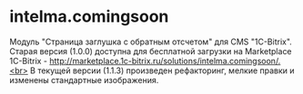 # intelma.comingsoon
Модуль "Страница заглушка с обратным отсчетом" для CMS "1C-Bitrix".<br>
Старая версия (1.0.0) доступна для бесплатной загрузки на Marketplace 1C-Bitrix - http://marketplace.1c-bitrix.ru/solutions/intelma.comingsoon/.<br>
В текущей версии (1.1.3) произведен рефакторинг, мелкие правки и изменены стандартные изображения.
